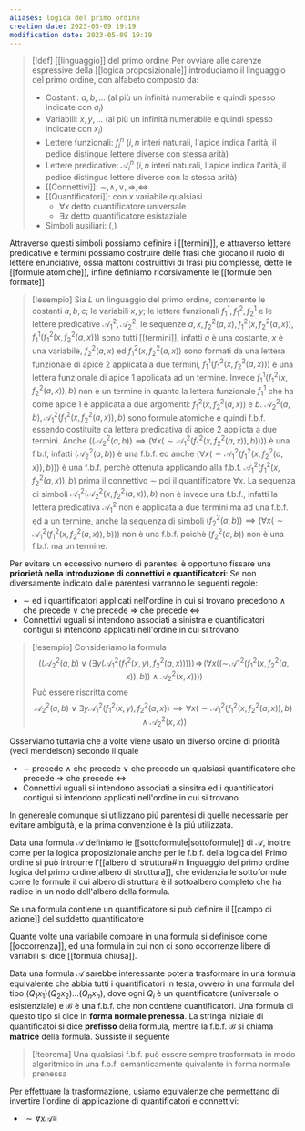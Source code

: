 ```yaml
---
aliases: logica del primo ordine
creation date: 2023-05-09 19:19
modification date: 2023-05-09 19:19
---
```


>[!def]  [[linguaggio]] del primo ordine
>Per ovviare alle carenze espressive della [[logica proposizionale]] introduciamo il linguaggio del primo ordine, con alfabeto composto da:
> - Costanti: $a,b, \dots$ (al più un infinità numerabile e quindi spesso indicate con $a_{i}$)
> - Variabili: $x,y, \dots$ (al più un infinità numerabile e quindi spesso indicate con $x_{i}$)
> - Lettere funzionali: $f_{i}^n$ ($i,n$ interi naturali, l'apice indica l'arità, il pedice distingue lettere diverse con stessa arità)
> - Lettere predicative: $\mathcal{A}_{i}^n$ ($i,n$ interi naturali, l'apice indica l'arità, il pedice distingue lettere diverse con la stessa arità)
> - [[Connettivi]]: $\sim, \land, \lor, \Rightarrow, \Leftrightarrow$
> - [[Quantificatori]]: con $x$ variabile qualsiasi
> 	- $\forall x$ detto quantificatore universale
> 	- $\exists x$ detto quantificatore esistaziale
> - Simboli ausiliari: $($,$)$

Attraverso questi simboli possiamo definire i [[termini]], e attraverso lettere predicative e termini possiamo costruire delle frasi che giocano il ruolo di lettere enunciative, ossia mattoni costruittivi di frasi più complesse, dette le [[formule atomiche]],  infine definiamo ricorsivamente le [[formule ben formate]]

>[!esempio]
>Sia $L$ un linguaggio del primo ordine, contenente le costanti $a,b,c$; le variabili $x,y$; le lettere funzionali $f_{1}^1,f_{1}^2,f_{2}^1$ e le lettere predicative $\mathcal{A}_{1}^2,\mathcal{A}_{2}^2$, le sequenze $a, x, f_{2}^2 (a,x), f_{1}^2(x,f_{2}^2(a,x)),f_{1}^1(f_{1}^2(x,f_{2}^2(a,x)))$ sono tutti [[termini]], infatti $a$ è una costante, $x$ è una variabile, $f_{2}^2(a,x)$ ed $f_{1}^2(x,f_{2}^2(a,x))$ sono formati da una lettera funzionale di apice 2 applicata a due termini, $f_{1}^1(f_{1}^2(x,f_{2}^2(a,x)))$ è una lettera funzionale di apice 1 applicata ad un termine. Invece $f_{1}^1(f_{1}^2(x,f_{2}^2(a,x)),b)$ non è un termine in quanto la lettera funzionale $f_{1}^1$ che ha come apice $1$ è applicata a due argomenti: $f_{1}^2(x,f_{2}^2(a,x))$ e $b$.
>$\mathcal{A}_{2}^2(a,b),\mathcal{A}_{1}^2(f_{1}^2(x,f_{2}^2(a,x)),b)$ sono formule atomiche e quindi f.b.f. essendo costituite da lettera predicativa di apice 2 applicta a due termini.
>Anche $((\mathcal{A}_{2}^2(a,b)) \implies (\forall x (\sim \mathcal{A}_{1}^2(f_{1}^2(x,f_{2}^2(a,x)),b))))$ è una f.b.f, infatti $(\mathcal{A}_{2}^2(a,b))$ è una f.b.f. ed anche $(\forall x (\sim \mathcal{A}_{1}^2(f_{1}^2(x,f_{2}^2(a,x)),b)))$ è una f.b.f. perchè ottenuta applicando alla f.b.f. $\mathcal{A}_{1}^2(f_{1}^2(x,f_{2}^2(a,x)),b)$ prima il connettivo $\sim$ poi il quantificatore $\forall x$.
>La sequenza di simboli $\mathcal{A}_{1}^2(\mathcal{A_{2}}^2(x,f_{2}^2(a,x)),b)$ non è invece una f.b.f., infatti la lettera predicativa $\mathcal{A}_{1}^2$ non è applicata a due termini ma ad una f.b.f. ed a un termine, anche la sequenza di simboli $(f_{2}^2(a,b))\implies(\forall x (\sim \mathcal{A}_{1}^2(f_{1}^2(x,f_{2}^2(a,x)),b)))$ non è una f.b.f. poichè $(f_{2}^2(a,b))$ non è una f.b.f. ma un termine.


Per evitare un eccessivo numero di parentesi è opportuno fissare una **priorietà nella introduzione di connettivi e quantificatori**:
Se non diversamente indicato dalle parentesi varranno le seguenti regole:
- $\sim$ ed i quantificatori applicati nell'ordine in cui si trovano precedono $\land$ che precede $\lor$ che precede $\Rightarrow$ che precede $\Leftrightarrow$
- Connettivi uguali si intendono associati a sinistra e quantificatori contigui si intendono applicati nell'ordine in cui si trovano

>[!esempio]
>Consideriamo la formula
>$$ ((\mathcal{A}_{2}^2(a,b) \lor (\exists y (\mathcal{A}_{1}^2 (f_{1}^2(x,y),f_{2}^2(a,x)))))\! \Rightarrow\! (\forall x ((\sim\! \mathcal{A}1^2(f_{1}^2(x,f_{2}^2(a,x)),b)) \land \mathcal{A}_{2}^2 (x,x)))) $$
>Può essere riscritta come
>$$ \mathcal{A_{2}}^2(a,b) \lor \exists y \mathcal{A}_{1}^2(f_{1}^2(x,y),f_{2}^2(a,x)) \implies \forall x (\sim \mathcal{A}_{1}^2(f_{1}^2(x,f_{2}^2(a,x)),b)\land \mathcal{A}_{2}^2(x,x))  $$

Osserviamo tuttavia che a volte viene usato un diverso ordine di priorità (vedi mendelson) secondo il quale
- $\sim$ precede $\land$ che precede $\lor$ che precede un qualsiasi quantificatore che precede $\Rightarrow$ che precede $\Leftrightarrow$
- Connettivi uguali si intendono associati a sinsitra ed i quantificatori contigui si intendono applicati nell'ordine in cui si trovano

In genereale comunque si utilizzano piú parentesi di quelle necessarie per evitare ambiguità, e la prima convenzione è la piú utilizzata.

Data una formula $\mathcal{A}$ definiamo le [[sottoformule|sottoformule]] di $\mathcal{A}$, inoltre come per la logica proposizionale anche per le f.b.f. della logica del Primo ordine si può introurre l'[[albero di struttura#In linguaggio del primo ordine logica del primo ordine|albero di struttura]], che evidenzia le sottoformule come le formule il cui albero di struttura è il sottoalbero completo che ha radice in un nodo dell'albero della formula.

Se una formula contiene un quantificatore si può definire il [[campo di azione]] del suddetto quantificatore

Quante volte una variabile compare in una formula si definisce come [[occorrenza]], ed una formula in cui non ci sono occorrenze libere di variabili si dice [[formula chiusa]].

Data una formula $\mathcal{A}$ sarebbe interessante poterla trasformare in una formula equivalente che abbia tutti i quantificatori in testa, ovvero in una formula del tipo $(Q_{1}x_{1})(Q_{2}x_{2})\dots(Q_{n}x_{n})$, dove ogni $Q_{i}$ è un quantificatore (universale o esistenziale) e $\mathcal{B}$ è una f.b.f. che non contiene quantificatori.
Una formula di questo tipo si dice in **forma normale prenessa**. La stringa iniziale di quantificatoi si dice **prefisso** della formula, mentre la f.b.f. $\mathcal{B}$ si chiama **matrice** della formula.
Sussiste il seguente

>[!teorema]
>Una qualsiasi f.b.f. può essere sempre trasformata in modo algoritmico in una f.b.f. semanticamente quivalente in forma normale prenessa

Per effettuare la trasformazione, usiamo equivalenze che permettano di invertire l'ordine di applicazione di quantificatori e connettivi:
- $\sim \forall x \mathcal{A} \equiv$